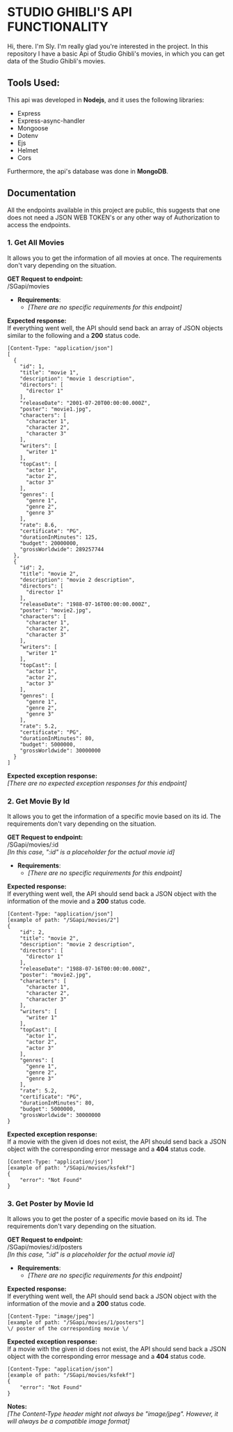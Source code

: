 # STUDIO GHIBLI'S API FUNCTIONALITY
Hi, there. I'm Sly. I'm really glad you're interested in the project.
In this repository I have a basic Api of Studio Ghibli's movies, in which you can get data of the Studio Ghibli's movies.

## Tools Used:
This api was developed in **Nodejs**, and it uses the following libraries:

- Express
- Express-async-handler
- Mongoose
- Dotenv
- Ejs
- Helmet
- Cors

Furthermore, the api's database was done in **MongoDB**.

## Documentation
All the endpoints available in this project are public, this suggests that one does not need a JSON WEB TOKEN's or any other way of Authorization to access the endpoints.

### 1. Get All Movies
It allows you to get the information of all movies at once. The requirements don't vary depending on the situation.<br>

**GET Request to endpoint:**<br>
/SGapi/movies

- **Requirements**:
    - *[There are no specific requirements for this endpoint]* <br>

**Expected response:**<br>
If everything went well, the API should send back an array of JSON objects similar to the following and a **200** status code.
```
[Content-Type: "application/json"]
[
  {
    "id": 1,
    "title": "movie 1",
    "description": "movie 1 description",
    "directors": [
      "director 1"
    ],
    "releaseDate": "2001-07-20T00:00:00.000Z",
    "poster": "movie1.jpg",
    "characters": [
      "character 1",
      "character 2",
      "character 3"
    ],
    "writers": [
      "writer 1"
    ],
    "topCast": [
      "actor 1",
      "actor 2",
      "actor 3"
    ],
    "genres": [
      "genre 1",
      "genre 2",
      "genre 3"
    ],
    "rate": 8.6,
    "certificate": "PG",
    "durationInMinutes": 125,
    "budget": 20000000,
    "grossWorldwide": 289257744
  },
  {
    "id": 2,
    "title": "movie 2",
    "description": "movie 2 description",
    "directors": [
      "director 1"
    ],
    "releaseDate": "1988-07-16T00:00:00.000Z",
    "poster": "movie2.jpg",
    "characters": [
      "character 1",
      "character 2",
      "character 3"
    ],
    "writers": [
      "writer 1"
    ],
    "topCast": [
      "actor 1",
      "actor 2",
      "actor 3"
    ],
    "genres": [
      "genre 1",
      "genre 2",
      "genre 3"
    ],
    "rate": 5.2,
    "certificate": "PG",
    "durationInMinutes": 80,
    "budget": 5000000,
    "grossWorldwide": 30000000
  }
]
```

**Expected exception response:**<br>
*[There are no expected exception responses for this endpoint]*

### 2. Get Movie By Id
It allows you to get the information of a specific movie based on its id. The requirements don't vary depending on the situation.<br>

**GET Request to endpoint:**<br>
/SGapi/movies/:id<br>
*[In this case, ":id" is a placeholder for the actual movie id]*

- **Requirements**:
    - *[There are no specific requirements for this endpoint]* <br>

**Expected response:**<br>
If everything went well, the API should send back a JSON object with the information of the movie and a **200** status code.
```
[Content-Type: "application/json"]
[example of path: "/SGapi/movies/2"]
{
    "id": 2,
    "title": "movie 2",
    "description": "movie 2 description",
    "directors": [
      "director 1"
    ],
    "releaseDate": "1988-07-16T00:00:00.000Z",
    "poster": "movie2.jpg",
    "characters": [
      "character 1",
      "character 2",
      "character 3"
    ],
    "writers": [
      "writer 1"
    ],
    "topCast": [
      "actor 1",
      "actor 2",
      "actor 3"
    ],
    "genres": [
      "genre 1",
      "genre 2",
      "genre 3"
    ],
    "rate": 5.2,
    "certificate": "PG",
    "durationInMinutes": 80,
    "budget": 5000000,
    "grossWorldwide": 30000000
}
```

**Expected exception response:**<br>
If a movie with the given id does not exist, the API should send back a JSON object with the corresponding error message and a **404** status code.
```
[Content-Type: "application/json"]
[example of path: "/SGapi/movies/ksfekf"]
{
    "error": "Not Found"
}
```


### 3. Get Poster by Movie Id
It allows you to get the poster of a specific movie based on its id. The requirements don't vary depending on the situation.<br>

**GET Request to endpoint:**<br>
/SGapi/movies/:id/posters<br>
*[In this case, ":id" is a placeholder for the actual movie id]*

- **Requirements**:
    - *[There are no specific requirements for this endpoint]* <br>

**Expected response:**<br>
If everything went well, the API should send back a JSON object with the information of the movie and a **200** status code.
```
[Content-Type: "image/jpeg"]
[example of path: "/SGapi/movies/1/posters"]
\/ poster of the corresponding movie \/
```

**Expected exception response:**<br>
If a movie with the given id does not exist, the API should send back a JSON object with the corresponding error message and a **404** status code.
```
[Content-Type: "application/json"]
[example of path: "/SGapi/movies/ksfekf"]
{
    "error": "Not Found"
}
```

**Notes:**<br>
*[The Content-Type header might not always be "image/jpeg". However, it will always be a compatible image format]*
